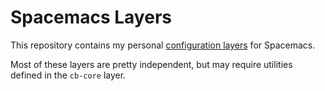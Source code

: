 # Spacemacs Layers

This repository contains my personal [configuration layers][conf_layers] for
Spacemacs.

Most of these layers are pretty independent, but may require utilities defined
in the `cb-core` layer.

[conf_layers]: https://github.com/syl20bnr/spacemacs/blob/master/doc/DOCUMENTATION.md#extensions-and-packages
